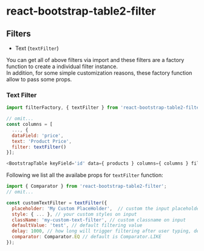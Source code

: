 # react-bootstrap-table2-filter

## Filters

* Text (`textFilter`)

You can get all of above filters via import and these filters are a factory function to create a individual filter instance.   
In addition, for some simple customization reasons, these factory function allow to pass some props.

### Text Filter

```js
import filterFactory, { textFilter } from 'react-bootstrap-table2-filter';

// omit...
const columns = [
  ..., {
  dataField: 'price',
  text: 'Product Price',
  filter: textFilter()
}];

<BootstrapTable keyField='id' data={ products } columns={ columns } filter={ filterFactory() } />
```

Following we list all the availabe props for `textFilter` function:

```js
import { Comparator } from 'react-bootstrap-table2-filter';
// omit...

const customTextFilter = textFilter({
  placeholder: 'My Custom PlaceHolder',  // custom the input placeholder
  style: { ... }, // your custom styles on input
  className: 'my-custom-text-filter', // custom classname on input
  defaultValue: 'test', // default filtering value
  delay: 1000, // how long will trigger filtering after user typing, default is 500 ms
  comparator: Comparator.EQ // default is Comparator.LIKE
});
```